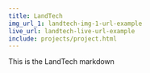 ```yaml
---
title: LandTech
img_url_1: landtech-img-1-url-example
live_url: landtech-live-url-example
include: projects/project.html
---
```


This is the LandTech markdown
